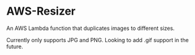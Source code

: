 # AWS-Resizer

An AWS Lambda function that duplicates images to different sizes.

Currently only supports JPG and PNG.  Looking to add .gif support in the future.
